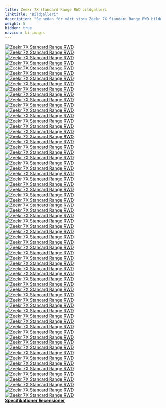 ```yaml
---
title: Zeekr 7X Standard Range RWD bildgalleri
linktitle: "Bildgalleri"
description: "Se nedan för vårt stora Zeekr 7X Standard Range RWD bildgalleri. Klicka på bilderna för högupplösta versioner."
weight: 5
hidden: true
navicon: bi-images
---
```

<!-- markdownlint-disable MD033 -->
<div class="row" id ="my-gallery">
	<div class="pswp-grid-item col-6 col-md-4">
		<a href="https://media.evkx.net/multimedia/models/zeekr/7x/7x_standard_range_rwd/airbags_1.jpg"
data-pswp-src="https://media.evkx.net/multimedia/models/zeekr/7x/7x_standard_range_rwd/airbags_1.jpg"
data-pswp-width="1797"
data-pswp-height="1620" 
target="_blank">
			<img src="https://media.evkx.net/multimedia/models/zeekr/7x/7x_standard_range_rwd/airbags_1_xst.jpg" alt="Zeekr 7X Standard Range RWD" class="img-fluid " />
		</a>
	</div>
	<div class="pswp-grid-item col-6 col-md-4">
		<a href="https://media.evkx.net/multimedia/models/zeekr/7x/7x_standard_range_rwd/battery_1.jpg"
data-pswp-src="https://media.evkx.net/multimedia/models/zeekr/7x/7x_standard_range_rwd/battery_1.jpg"
data-pswp-width="1576"
data-pswp-height="900" 
target="_blank">
			<img src="https://media.evkx.net/multimedia/models/zeekr/7x/7x_standard_range_rwd/battery_1_xst.jpg" alt="Zeekr 7X Standard Range RWD" class="img-fluid " />
		</a>
	</div>
	<div class="pswp-grid-item col-6 col-md-4">
		<a href="https://media.evkx.net/multimedia/models/zeekr/7x/7x_standard_range_rwd/body_1.jpg"
data-pswp-src="https://media.evkx.net/multimedia/models/zeekr/7x/7x_standard_range_rwd/body_1.jpg"
data-pswp-width="1920"
data-pswp-height="1080" 
target="_blank">
			<img src="https://media.evkx.net/multimedia/models/zeekr/7x/7x_standard_range_rwd/body_1_xst.jpg" alt="Zeekr 7X Standard Range RWD" class="img-fluid " />
		</a>
	</div>
	<div class="pswp-grid-item col-6 col-md-4">
		<a href="https://media.evkx.net/multimedia/models/zeekr/7x/7x_standard_range_rwd/camera_1.jpg"
data-pswp-src="https://media.evkx.net/multimedia/models/zeekr/7x/7x_standard_range_rwd/camera_1.jpg"
data-pswp-width="1800"
data-pswp-height="1013" 
target="_blank">
			<img src="https://media.evkx.net/multimedia/models/zeekr/7x/7x_standard_range_rwd/camera_1_xst.jpg" alt="Zeekr 7X Standard Range RWD" class="img-fluid " />
		</a>
	</div>
	<div class="pswp-grid-item col-6 col-md-4">
		<a href="https://media.evkx.net/multimedia/models/zeekr/7x/7x_standard_range_rwd/details_1.jpg"
data-pswp-src="https://media.evkx.net/multimedia/models/zeekr/7x/7x_standard_range_rwd/details_1.jpg"
data-pswp-width="3000"
data-pswp-height="1685" 
target="_blank">
			<img src="https://media.evkx.net/multimedia/models/zeekr/7x/7x_standard_range_rwd/details_1_xst.jpg" alt="Zeekr 7X Standard Range RWD" class="img-fluid " />
		</a>
	</div>
	<div class="pswp-grid-item col-6 col-md-4">
		<a href="https://media.evkx.net/multimedia/models/zeekr/7x/7x_standard_range_rwd/doors_1.jpg"
data-pswp-src="https://media.evkx.net/multimedia/models/zeekr/7x/7x_standard_range_rwd/doors_1.jpg"
data-pswp-width="1576"
data-pswp-height="1182" 
target="_blank">
			<img src="https://media.evkx.net/multimedia/models/zeekr/7x/7x_standard_range_rwd/doors_1_xst.jpg" alt="Zeekr 7X Standard Range RWD" class="img-fluid " />
		</a>
	</div>
	<div class="pswp-grid-item col-6 col-md-4">
		<a href="https://media.evkx.net/multimedia/models/zeekr/7x/7x_standard_range_rwd/dynamic_1.jpg"
data-pswp-src="https://media.evkx.net/multimedia/models/zeekr/7x/7x_standard_range_rwd/dynamic_1.jpg"
data-pswp-width="1843"
data-pswp-height="1228" 
target="_blank">
			<img src="https://media.evkx.net/multimedia/models/zeekr/7x/7x_standard_range_rwd/dynamic_1_xst.jpg" alt="Zeekr 7X Standard Range RWD" class="img-fluid " />
		</a>
	</div>
	<div class="pswp-grid-item col-6 col-md-4">
		<a href="https://media.evkx.net/multimedia/models/zeekr/7x/7x_standard_range_rwd/dynamic_2.jpg"
data-pswp-src="https://media.evkx.net/multimedia/models/zeekr/7x/7x_standard_range_rwd/dynamic_2.jpg"
data-pswp-width="1843"
data-pswp-height="1228" 
target="_blank">
			<img src="https://media.evkx.net/multimedia/models/zeekr/7x/7x_standard_range_rwd/dynamic_2_xst.jpg" alt="Zeekr 7X Standard Range RWD" class="img-fluid " />
		</a>
	</div>
	<div class="pswp-grid-item col-6 col-md-4">
		<a href="https://media.evkx.net/multimedia/models/zeekr/7x/7x_standard_range_rwd/exterior_1.jpg"
data-pswp-src="https://media.evkx.net/multimedia/models/zeekr/7x/7x_standard_range_rwd/exterior_1.jpg"
data-pswp-width="3000"
data-pswp-height="1687" 
target="_blank">
			<img src="https://media.evkx.net/multimedia/models/zeekr/7x/7x_standard_range_rwd/exterior_1_xst.jpg" alt="Zeekr 7X Standard Range RWD" class="img-fluid " />
		</a>
	</div>
	<div class="pswp-grid-item col-6 col-md-4">
		<a href="https://media.evkx.net/multimedia/models/zeekr/7x/7x_standard_range_rwd/exterior_10.JPG"
data-pswp-src="https://media.evkx.net/multimedia/models/zeekr/7x/7x_standard_range_rwd/exterior_10.JPG"
data-pswp-width="3000"
data-pswp-height="1687" 
target="_blank">
			<img src="https://media.evkx.net/multimedia/models/zeekr/7x/7x_standard_range_rwd/exterior_10_xst.JPG" alt="Zeekr 7X Standard Range RWD" class="img-fluid " />
		</a>
	</div>
	<div class="pswp-grid-item col-6 col-md-4">
		<a href="https://media.evkx.net/multimedia/models/zeekr/7x/7x_standard_range_rwd/exterior_11.jpg"
data-pswp-src="https://media.evkx.net/multimedia/models/zeekr/7x/7x_standard_range_rwd/exterior_11.jpg"
data-pswp-width="3000"
data-pswp-height="1687" 
target="_blank">
			<img src="https://media.evkx.net/multimedia/models/zeekr/7x/7x_standard_range_rwd/exterior_11_xst.jpg" alt="Zeekr 7X Standard Range RWD" class="img-fluid " />
		</a>
	</div>
	<div class="pswp-grid-item col-6 col-md-4">
		<a href="https://media.evkx.net/multimedia/models/zeekr/7x/7x_standard_range_rwd/exterior_12.jpg"
data-pswp-src="https://media.evkx.net/multimedia/models/zeekr/7x/7x_standard_range_rwd/exterior_12.jpg"
data-pswp-width="3000"
data-pswp-height="1687" 
target="_blank">
			<img src="https://media.evkx.net/multimedia/models/zeekr/7x/7x_standard_range_rwd/exterior_12_xst.jpg" alt="Zeekr 7X Standard Range RWD" class="img-fluid " />
		</a>
	</div>
	<div class="pswp-grid-item col-6 col-md-4">
		<a href="https://media.evkx.net/multimedia/models/zeekr/7x/7x_standard_range_rwd/exterior_13.jpg"
data-pswp-src="https://media.evkx.net/multimedia/models/zeekr/7x/7x_standard_range_rwd/exterior_13.jpg"
data-pswp-width="3000"
data-pswp-height="1687" 
target="_blank">
			<img src="https://media.evkx.net/multimedia/models/zeekr/7x/7x_standard_range_rwd/exterior_13_xst.jpg" alt="Zeekr 7X Standard Range RWD" class="img-fluid " />
		</a>
	</div>
	<div class="pswp-grid-item col-6 col-md-4">
		<a href="https://media.evkx.net/multimedia/models/zeekr/7x/7x_standard_range_rwd/exterior_14.jpg"
data-pswp-src="https://media.evkx.net/multimedia/models/zeekr/7x/7x_standard_range_rwd/exterior_14.jpg"
data-pswp-width="3000"
data-pswp-height="1687" 
target="_blank">
			<img src="https://media.evkx.net/multimedia/models/zeekr/7x/7x_standard_range_rwd/exterior_14_xst.jpg" alt="Zeekr 7X Standard Range RWD" class="img-fluid " />
		</a>
	</div>
	<div class="pswp-grid-item col-6 col-md-4">
		<a href="https://media.evkx.net/multimedia/models/zeekr/7x/7x_standard_range_rwd/exterior_15.jpg"
data-pswp-src="https://media.evkx.net/multimedia/models/zeekr/7x/7x_standard_range_rwd/exterior_15.jpg"
data-pswp-width="1600"
data-pswp-height="899" 
target="_blank">
			<img src="https://media.evkx.net/multimedia/models/zeekr/7x/7x_standard_range_rwd/exterior_15_xst.jpg" alt="Zeekr 7X Standard Range RWD" class="img-fluid " />
		</a>
	</div>
	<div class="pswp-grid-item col-6 col-md-4">
		<a href="https://media.evkx.net/multimedia/models/zeekr/7x/7x_standard_range_rwd/exterior_16.jpg"
data-pswp-src="https://media.evkx.net/multimedia/models/zeekr/7x/7x_standard_range_rwd/exterior_16.jpg"
data-pswp-width="1920"
data-pswp-height="1080" 
target="_blank">
			<img src="https://media.evkx.net/multimedia/models/zeekr/7x/7x_standard_range_rwd/exterior_16_xst.jpg" alt="Zeekr 7X Standard Range RWD" class="img-fluid " />
		</a>
	</div>
	<div class="pswp-grid-item col-6 col-md-4">
		<a href="https://media.evkx.net/multimedia/models/zeekr/7x/7x_standard_range_rwd/exterior_17.jpg"
data-pswp-src="https://media.evkx.net/multimedia/models/zeekr/7x/7x_standard_range_rwd/exterior_17.jpg"
data-pswp-width="1920"
data-pswp-height="1080" 
target="_blank">
			<img src="https://media.evkx.net/multimedia/models/zeekr/7x/7x_standard_range_rwd/exterior_17_xst.jpg" alt="Zeekr 7X Standard Range RWD" class="img-fluid " />
		</a>
	</div>
	<div class="pswp-grid-item col-6 col-md-4">
		<a href="https://media.evkx.net/multimedia/models/zeekr/7x/7x_standard_range_rwd/exterior_18.jpg"
data-pswp-src="https://media.evkx.net/multimedia/models/zeekr/7x/7x_standard_range_rwd/exterior_18.jpg"
data-pswp-width="1843"
data-pswp-height="1228" 
target="_blank">
			<img src="https://media.evkx.net/multimedia/models/zeekr/7x/7x_standard_range_rwd/exterior_18_xst.jpg" alt="Zeekr 7X Standard Range RWD" class="img-fluid " />
		</a>
	</div>
	<div class="pswp-grid-item col-6 col-md-4">
		<a href="https://media.evkx.net/multimedia/models/zeekr/7x/7x_standard_range_rwd/exterior_19.jpg"
data-pswp-src="https://media.evkx.net/multimedia/models/zeekr/7x/7x_standard_range_rwd/exterior_19.jpg"
data-pswp-width="1843"
data-pswp-height="1228" 
target="_blank">
			<img src="https://media.evkx.net/multimedia/models/zeekr/7x/7x_standard_range_rwd/exterior_19_xst.jpg" alt="Zeekr 7X Standard Range RWD" class="img-fluid " />
		</a>
	</div>
	<div class="pswp-grid-item col-6 col-md-4">
		<a href="https://media.evkx.net/multimedia/models/zeekr/7x/7x_standard_range_rwd/exterior_2.jpg"
data-pswp-src="https://media.evkx.net/multimedia/models/zeekr/7x/7x_standard_range_rwd/exterior_2.jpg"
data-pswp-width="2952"
data-pswp-height="1660" 
target="_blank">
			<img src="https://media.evkx.net/multimedia/models/zeekr/7x/7x_standard_range_rwd/exterior_2_xst.jpg" alt="Zeekr 7X Standard Range RWD" class="img-fluid " />
		</a>
	</div>
	<div class="pswp-grid-item col-6 col-md-4">
		<a href="https://media.evkx.net/multimedia/models/zeekr/7x/7x_standard_range_rwd/exterior_20.jpg"
data-pswp-src="https://media.evkx.net/multimedia/models/zeekr/7x/7x_standard_range_rwd/exterior_20.jpg"
data-pswp-width="1843"
data-pswp-height="1228" 
target="_blank">
			<img src="https://media.evkx.net/multimedia/models/zeekr/7x/7x_standard_range_rwd/exterior_20_xst.jpg" alt="Zeekr 7X Standard Range RWD" class="img-fluid " />
		</a>
	</div>
	<div class="pswp-grid-item col-6 col-md-4">
		<a href="https://media.evkx.net/multimedia/models/zeekr/7x/7x_standard_range_rwd/exterior_3.jpg"
data-pswp-src="https://media.evkx.net/multimedia/models/zeekr/7x/7x_standard_range_rwd/exterior_3.jpg"
data-pswp-width="2971"
data-pswp-height="1671" 
target="_blank">
			<img src="https://media.evkx.net/multimedia/models/zeekr/7x/7x_standard_range_rwd/exterior_3_xst.jpg" alt="Zeekr 7X Standard Range RWD" class="img-fluid " />
		</a>
	</div>
	<div class="pswp-grid-item col-6 col-md-4">
		<a href="https://media.evkx.net/multimedia/models/zeekr/7x/7x_standard_range_rwd/exterior_4.jpg"
data-pswp-src="https://media.evkx.net/multimedia/models/zeekr/7x/7x_standard_range_rwd/exterior_4.jpg"
data-pswp-width="3000"
data-pswp-height="1687" 
target="_blank">
			<img src="https://media.evkx.net/multimedia/models/zeekr/7x/7x_standard_range_rwd/exterior_4_xst.jpg" alt="Zeekr 7X Standard Range RWD" class="img-fluid " />
		</a>
	</div>
	<div class="pswp-grid-item col-6 col-md-4">
		<a href="https://media.evkx.net/multimedia/models/zeekr/7x/7x_standard_range_rwd/exterior_5.jpg"
data-pswp-src="https://media.evkx.net/multimedia/models/zeekr/7x/7x_standard_range_rwd/exterior_5.jpg"
data-pswp-width="3000"
data-pswp-height="1687" 
target="_blank">
			<img src="https://media.evkx.net/multimedia/models/zeekr/7x/7x_standard_range_rwd/exterior_5_xst.jpg" alt="Zeekr 7X Standard Range RWD" class="img-fluid " />
		</a>
	</div>
	<div class="pswp-grid-item col-6 col-md-4">
		<a href="https://media.evkx.net/multimedia/models/zeekr/7x/7x_standard_range_rwd/exterior_6.jpg"
data-pswp-src="https://media.evkx.net/multimedia/models/zeekr/7x/7x_standard_range_rwd/exterior_6.jpg"
data-pswp-width="3000"
data-pswp-height="1687" 
target="_blank">
			<img src="https://media.evkx.net/multimedia/models/zeekr/7x/7x_standard_range_rwd/exterior_6_xst.jpg" alt="Zeekr 7X Standard Range RWD" class="img-fluid " />
		</a>
	</div>
	<div class="pswp-grid-item col-6 col-md-4">
		<a href="https://media.evkx.net/multimedia/models/zeekr/7x/7x_standard_range_rwd/exterior_7.jpg"
data-pswp-src="https://media.evkx.net/multimedia/models/zeekr/7x/7x_standard_range_rwd/exterior_7.jpg"
data-pswp-width="3000"
data-pswp-height="1687" 
target="_blank">
			<img src="https://media.evkx.net/multimedia/models/zeekr/7x/7x_standard_range_rwd/exterior_7_xst.jpg" alt="Zeekr 7X Standard Range RWD" class="img-fluid " />
		</a>
	</div>
	<div class="pswp-grid-item col-6 col-md-4">
		<a href="https://media.evkx.net/multimedia/models/zeekr/7x/7x_standard_range_rwd/exterior_8.jpg"
data-pswp-src="https://media.evkx.net/multimedia/models/zeekr/7x/7x_standard_range_rwd/exterior_8.jpg"
data-pswp-width="2865"
data-pswp-height="1612" 
target="_blank">
			<img src="https://media.evkx.net/multimedia/models/zeekr/7x/7x_standard_range_rwd/exterior_8_xst.jpg" alt="Zeekr 7X Standard Range RWD" class="img-fluid " />
		</a>
	</div>
	<div class="pswp-grid-item col-6 col-md-4">
		<a href="https://media.evkx.net/multimedia/models/zeekr/7x/7x_standard_range_rwd/exterior_9.jpg"
data-pswp-src="https://media.evkx.net/multimedia/models/zeekr/7x/7x_standard_range_rwd/exterior_9.jpg"
data-pswp-width="3000"
data-pswp-height="1687" 
target="_blank">
			<img src="https://media.evkx.net/multimedia/models/zeekr/7x/7x_standard_range_rwd/exterior_9_xst.jpg" alt="Zeekr 7X Standard Range RWD" class="img-fluid " />
		</a>
	</div>
	<div class="pswp-grid-item col-6 col-md-4">
		<a href="https://media.evkx.net/multimedia/models/zeekr/7x/7x_standard_range_rwd/fridge_1.jpg"
data-pswp-src="https://media.evkx.net/multimedia/models/zeekr/7x/7x_standard_range_rwd/fridge_1.jpg"
data-pswp-width="3000"
data-pswp-height="1685" 
target="_blank">
			<img src="https://media.evkx.net/multimedia/models/zeekr/7x/7x_standard_range_rwd/fridge_1_xst.jpg" alt="Zeekr 7X Standard Range RWD" class="img-fluid " />
		</a>
	</div>
	<div class="pswp-grid-item col-6 col-md-4">
		<a href="https://media.evkx.net/multimedia/models/zeekr/7x/7x_standard_range_rwd/frontseats_1.jpg"
data-pswp-src="https://media.evkx.net/multimedia/models/zeekr/7x/7x_standard_range_rwd/frontseats_1.jpg"
data-pswp-width="3000"
data-pswp-height="1687" 
target="_blank">
			<img src="https://media.evkx.net/multimedia/models/zeekr/7x/7x_standard_range_rwd/frontseats_1_xst.jpg" alt="Zeekr 7X Standard Range RWD" class="img-fluid " />
		</a>
	</div>
	<div class="pswp-grid-item col-6 col-md-4">
		<a href="https://media.evkx.net/multimedia/models/zeekr/7x/7x_standard_range_rwd/frontseats_2.jpg"
data-pswp-src="https://media.evkx.net/multimedia/models/zeekr/7x/7x_standard_range_rwd/frontseats_2.jpg"
data-pswp-width="1843"
data-pswp-height="1228" 
target="_blank">
			<img src="https://media.evkx.net/multimedia/models/zeekr/7x/7x_standard_range_rwd/frontseats_2_xst.jpg" alt="Zeekr 7X Standard Range RWD" class="img-fluid " />
		</a>
	</div>
	<div class="pswp-grid-item col-6 col-md-4">
		<a href="https://media.evkx.net/multimedia/models/zeekr/7x/7x_standard_range_rwd/frunk_1.jpg"
data-pswp-src="https://media.evkx.net/multimedia/models/zeekr/7x/7x_standard_range_rwd/frunk_1.jpg"
data-pswp-width="2400"
data-pswp-height="1350" 
target="_blank">
			<img src="https://media.evkx.net/multimedia/models/zeekr/7x/7x_standard_range_rwd/frunk_1_xst.jpg" alt="Zeekr 7X Standard Range RWD" class="img-fluid " />
		</a>
	</div>
	<div class="pswp-grid-item col-6 col-md-4">
		<a href="https://media.evkx.net/multimedia/models/zeekr/7x/7x_standard_range_rwd/headlights_1.jpg"
data-pswp-src="https://media.evkx.net/multimedia/models/zeekr/7x/7x_standard_range_rwd/headlights_1.jpg"
data-pswp-width="2400"
data-pswp-height="1350" 
target="_blank">
			<img src="https://media.evkx.net/multimedia/models/zeekr/7x/7x_standard_range_rwd/headlights_1_xst.jpg" alt="Zeekr 7X Standard Range RWD" class="img-fluid " />
		</a>
	</div>
	<div class="pswp-grid-item col-6 col-md-4">
		<a href="https://media.evkx.net/multimedia/models/zeekr/7x/7x_standard_range_rwd/headup_1.jpg"
data-pswp-src="https://media.evkx.net/multimedia/models/zeekr/7x/7x_standard_range_rwd/headup_1.jpg"
data-pswp-width="1200"
data-pswp-height="675" 
target="_blank">
			<img src="https://media.evkx.net/multimedia/models/zeekr/7x/7x_standard_range_rwd/headup_1_xst.jpg" alt="Zeekr 7X Standard Range RWD" class="img-fluid " />
		</a>
	</div>
	<div class="pswp-grid-item col-6 col-md-4">
		<a href="https://media.evkx.net/multimedia/models/zeekr/7x/7x_standard_range_rwd/interior_1.jpg"
data-pswp-src="https://media.evkx.net/multimedia/models/zeekr/7x/7x_standard_range_rwd/interior_1.jpg"
data-pswp-width="3000"
data-pswp-height="1687" 
target="_blank">
			<img src="https://media.evkx.net/multimedia/models/zeekr/7x/7x_standard_range_rwd/interior_1_xst.jpg" alt="Zeekr 7X Standard Range RWD" class="img-fluid " />
		</a>
	</div>
	<div class="pswp-grid-item col-6 col-md-4">
		<a href="https://media.evkx.net/multimedia/models/zeekr/7x/7x_standard_range_rwd/interior_10.jpg"
data-pswp-src="https://media.evkx.net/multimedia/models/zeekr/7x/7x_standard_range_rwd/interior_10.jpg"
data-pswp-width="1843"
data-pswp-height="1228" 
target="_blank">
			<img src="https://media.evkx.net/multimedia/models/zeekr/7x/7x_standard_range_rwd/interior_10_xst.jpg" alt="Zeekr 7X Standard Range RWD" class="img-fluid " />
		</a>
	</div>
	<div class="pswp-grid-item col-6 col-md-4">
		<a href="https://media.evkx.net/multimedia/models/zeekr/7x/7x_standard_range_rwd/interior_2.jpg"
data-pswp-src="https://media.evkx.net/multimedia/models/zeekr/7x/7x_standard_range_rwd/interior_2.jpg"
data-pswp-width="3000"
data-pswp-height="1687" 
target="_blank">
			<img src="https://media.evkx.net/multimedia/models/zeekr/7x/7x_standard_range_rwd/interior_2_xst.jpg" alt="Zeekr 7X Standard Range RWD" class="img-fluid " />
		</a>
	</div>
	<div class="pswp-grid-item col-6 col-md-4">
		<a href="https://media.evkx.net/multimedia/models/zeekr/7x/7x_standard_range_rwd/interior_3.png"
data-pswp-src="https://media.evkx.net/multimedia/models/zeekr/7x/7x_standard_range_rwd/interior_3.png"
data-pswp-width="3000"
data-pswp-height="1687" 
target="_blank">
			<img src="https://media.evkx.net/multimedia/models/zeekr/7x/7x_standard_range_rwd/interior_3_xst.png" alt="Zeekr 7X Standard Range RWD" class="img-fluid " />
		</a>
	</div>
	<div class="pswp-grid-item col-6 col-md-4">
		<a href="https://media.evkx.net/multimedia/models/zeekr/7x/7x_standard_range_rwd/interior_4.jpg"
data-pswp-src="https://media.evkx.net/multimedia/models/zeekr/7x/7x_standard_range_rwd/interior_4.jpg"
data-pswp-width="1600"
data-pswp-height="899" 
target="_blank">
			<img src="https://media.evkx.net/multimedia/models/zeekr/7x/7x_standard_range_rwd/interior_4_xst.jpg" alt="Zeekr 7X Standard Range RWD" class="img-fluid " />
		</a>
	</div>
	<div class="pswp-grid-item col-6 col-md-4">
		<a href="https://media.evkx.net/multimedia/models/zeekr/7x/7x_standard_range_rwd/interior_5.jpg"
data-pswp-src="https://media.evkx.net/multimedia/models/zeekr/7x/7x_standard_range_rwd/interior_5.jpg"
data-pswp-width="3000"
data-pswp-height="1687" 
target="_blank">
			<img src="https://media.evkx.net/multimedia/models/zeekr/7x/7x_standard_range_rwd/interior_5_xst.jpg" alt="Zeekr 7X Standard Range RWD" class="img-fluid " />
		</a>
	</div>
	<div class="pswp-grid-item col-6 col-md-4">
		<a href="https://media.evkx.net/multimedia/models/zeekr/7x/7x_standard_range_rwd/interior_6.jpg"
data-pswp-src="https://media.evkx.net/multimedia/models/zeekr/7x/7x_standard_range_rwd/interior_6.jpg"
data-pswp-width="2880"
data-pswp-height="1620" 
target="_blank">
			<img src="https://media.evkx.net/multimedia/models/zeekr/7x/7x_standard_range_rwd/interior_6_xst.jpg" alt="Zeekr 7X Standard Range RWD" class="img-fluid " />
		</a>
	</div>
	<div class="pswp-grid-item col-6 col-md-4">
		<a href="https://media.evkx.net/multimedia/models/zeekr/7x/7x_standard_range_rwd/interior_7.jpg"
data-pswp-src="https://media.evkx.net/multimedia/models/zeekr/7x/7x_standard_range_rwd/interior_7.jpg"
data-pswp-width="2880"
data-pswp-height="1620" 
target="_blank">
			<img src="https://media.evkx.net/multimedia/models/zeekr/7x/7x_standard_range_rwd/interior_7_xst.jpg" alt="Zeekr 7X Standard Range RWD" class="img-fluid " />
		</a>
	</div>
	<div class="pswp-grid-item col-6 col-md-4">
		<a href="https://media.evkx.net/multimedia/models/zeekr/7x/7x_standard_range_rwd/interior_8.jpg"
data-pswp-src="https://media.evkx.net/multimedia/models/zeekr/7x/7x_standard_range_rwd/interior_8.jpg"
data-pswp-width="2880"
data-pswp-height="1620" 
target="_blank">
			<img src="https://media.evkx.net/multimedia/models/zeekr/7x/7x_standard_range_rwd/interior_8_xst.jpg" alt="Zeekr 7X Standard Range RWD" class="img-fluid " />
		</a>
	</div>
	<div class="pswp-grid-item col-6 col-md-4">
		<a href="https://media.evkx.net/multimedia/models/zeekr/7x/7x_standard_range_rwd/interior_9.jpg"
data-pswp-src="https://media.evkx.net/multimedia/models/zeekr/7x/7x_standard_range_rwd/interior_9.jpg"
data-pswp-width="1600"
data-pswp-height="899" 
target="_blank">
			<img src="https://media.evkx.net/multimedia/models/zeekr/7x/7x_standard_range_rwd/interior_9_xst.jpg" alt="Zeekr 7X Standard Range RWD" class="img-fluid " />
		</a>
	</div>
	<div class="pswp-grid-item col-6 col-md-4">
		<a href="https://media.evkx.net/multimedia/models/zeekr/7x/7x_standard_range_rwd/main_1.jpg"
data-pswp-src="https://media.evkx.net/multimedia/models/zeekr/7x/7x_standard_range_rwd/main_1.jpg"
data-pswp-width="3000"
data-pswp-height="1687" 
target="_blank">
			<img src="https://media.evkx.net/multimedia/models/zeekr/7x/7x_standard_range_rwd/main_1_xst.jpg" alt="Zeekr 7X Standard Range RWD" class="img-fluid " />
		</a>
	</div>
	<div class="pswp-grid-item col-6 col-md-4">
		<a href="https://media.evkx.net/multimedia/models/zeekr/7x/7x_standard_range_rwd/rearlights_1.jpg"
data-pswp-src="https://media.evkx.net/multimedia/models/zeekr/7x/7x_standard_range_rwd/rearlights_1.jpg"
data-pswp-width="3000"
data-pswp-height="1690" 
target="_blank">
			<img src="https://media.evkx.net/multimedia/models/zeekr/7x/7x_standard_range_rwd/rearlights_1_xst.jpg" alt="Zeekr 7X Standard Range RWD" class="img-fluid " />
		</a>
	</div>
	<div class="pswp-grid-item col-6 col-md-4">
		<a href="https://media.evkx.net/multimedia/models/zeekr/7x/7x_standard_range_rwd/roof_1.jpg"
data-pswp-src="https://media.evkx.net/multimedia/models/zeekr/7x/7x_standard_range_rwd/roof_1.jpg"
data-pswp-width="3000"
data-pswp-height="1687" 
target="_blank">
			<img src="https://media.evkx.net/multimedia/models/zeekr/7x/7x_standard_range_rwd/roof_1_xst.jpg" alt="Zeekr 7X Standard Range RWD" class="img-fluid " />
		</a>
	</div>
	<div class="pswp-grid-item col-6 col-md-4">
		<a href="https://media.evkx.net/multimedia/models/zeekr/7x/7x_standard_range_rwd/roof_2.jpg"
data-pswp-src="https://media.evkx.net/multimedia/models/zeekr/7x/7x_standard_range_rwd/roof_2.jpg"
data-pswp-width="1600"
data-pswp-height="899" 
target="_blank">
			<img src="https://media.evkx.net/multimedia/models/zeekr/7x/7x_standard_range_rwd/roof_2_xst.jpg" alt="Zeekr 7X Standard Range RWD" class="img-fluid " />
		</a>
	</div>
	<div class="pswp-grid-item col-6 col-md-4">
		<a href="https://media.evkx.net/multimedia/models/zeekr/7x/7x_standard_range_rwd/screens_1.jpg"
data-pswp-src="https://media.evkx.net/multimedia/models/zeekr/7x/7x_standard_range_rwd/screens_1.jpg"
data-pswp-width="3000"
data-pswp-height="1687" 
target="_blank">
			<img src="https://media.evkx.net/multimedia/models/zeekr/7x/7x_standard_range_rwd/screens_1_xst.jpg" alt="Zeekr 7X Standard Range RWD" class="img-fluid " />
		</a>
	</div>
	<div class="pswp-grid-item col-6 col-md-4">
		<a href="https://media.evkx.net/multimedia/models/zeekr/7x/7x_standard_range_rwd/screens_2.jpg"
data-pswp-src="https://media.evkx.net/multimedia/models/zeekr/7x/7x_standard_range_rwd/screens_2.jpg"
data-pswp-width="1200"
data-pswp-height="675" 
target="_blank">
			<img src="https://media.evkx.net/multimedia/models/zeekr/7x/7x_standard_range_rwd/screens_2_xst.jpg" alt="Zeekr 7X Standard Range RWD" class="img-fluid " />
		</a>
	</div>
	<div class="pswp-grid-item col-6 col-md-4">
		<a href="https://media.evkx.net/multimedia/models/zeekr/7x/7x_standard_range_rwd/screens_3.jpg"
data-pswp-src="https://media.evkx.net/multimedia/models/zeekr/7x/7x_standard_range_rwd/screens_3.jpg"
data-pswp-width="1800"
data-pswp-height="1013" 
target="_blank">
			<img src="https://media.evkx.net/multimedia/models/zeekr/7x/7x_standard_range_rwd/screens_3_xst.jpg" alt="Zeekr 7X Standard Range RWD" class="img-fluid " />
		</a>
	</div>
	<div class="pswp-grid-item col-6 col-md-4">
		<a href="https://media.evkx.net/multimedia/models/zeekr/7x/7x_standard_range_rwd/screens_4.jpg"
data-pswp-src="https://media.evkx.net/multimedia/models/zeekr/7x/7x_standard_range_rwd/screens_4.jpg"
data-pswp-width="1198"
data-pswp-height="1080" 
target="_blank">
			<img src="https://media.evkx.net/multimedia/models/zeekr/7x/7x_standard_range_rwd/screens_4_xst.jpg" alt="Zeekr 7X Standard Range RWD" class="img-fluid " />
		</a>
	</div>
	<div class="pswp-grid-item col-6 col-md-4">
		<a href="https://media.evkx.net/multimedia/models/zeekr/7x/7x_standard_range_rwd/screens_5.jpg"
data-pswp-src="https://media.evkx.net/multimedia/models/zeekr/7x/7x_standard_range_rwd/screens_5.jpg"
data-pswp-width="1800"
data-pswp-height="1013" 
target="_blank">
			<img src="https://media.evkx.net/multimedia/models/zeekr/7x/7x_standard_range_rwd/screens_5_xst.jpg" alt="Zeekr 7X Standard Range RWD" class="img-fluid " />
		</a>
	</div>
	<div class="pswp-grid-item col-6 col-md-4">
		<a href="https://media.evkx.net/multimedia/models/zeekr/7x/7x_standard_range_rwd/screens_6.jpg"
data-pswp-src="https://media.evkx.net/multimedia/models/zeekr/7x/7x_standard_range_rwd/screens_6.jpg"
data-pswp-width="2880"
data-pswp-height="1620" 
target="_blank">
			<img src="https://media.evkx.net/multimedia/models/zeekr/7x/7x_standard_range_rwd/screens_6_xst.jpg" alt="Zeekr 7X Standard Range RWD" class="img-fluid " />
		</a>
	</div>
	<div class="pswp-grid-item col-6 col-md-4">
		<a href="https://media.evkx.net/multimedia/models/zeekr/7x/7x_standard_range_rwd/secondrowseats_1.jpg"
data-pswp-src="https://media.evkx.net/multimedia/models/zeekr/7x/7x_standard_range_rwd/secondrowseats_1.jpg"
data-pswp-width="1600"
data-pswp-height="899" 
target="_blank">
			<img src="https://media.evkx.net/multimedia/models/zeekr/7x/7x_standard_range_rwd/secondrowseats_1_xst.jpg" alt="Zeekr 7X Standard Range RWD" class="img-fluid " />
		</a>
	</div>
	<div class="pswp-grid-item col-6 col-md-4">
		<a href="https://media.evkx.net/multimedia/models/zeekr/7x/7x_standard_range_rwd/secondrowseats_2.jpg"
data-pswp-src="https://media.evkx.net/multimedia/models/zeekr/7x/7x_standard_range_rwd/secondrowseats_2.jpg"
data-pswp-width="1600"
data-pswp-height="899" 
target="_blank">
			<img src="https://media.evkx.net/multimedia/models/zeekr/7x/7x_standard_range_rwd/secondrowseats_2_xst.jpg" alt="Zeekr 7X Standard Range RWD" class="img-fluid " />
		</a>
	</div>
	<div class="pswp-grid-item col-6 col-md-4">
		<a href="https://media.evkx.net/multimedia/models/zeekr/7x/7x_standard_range_rwd/secondrowseats_3.jpg"
data-pswp-src="https://media.evkx.net/multimedia/models/zeekr/7x/7x_standard_range_rwd/secondrowseats_3.jpg"
data-pswp-width="1198"
data-pswp-height="1080" 
target="_blank">
			<img src="https://media.evkx.net/multimedia/models/zeekr/7x/7x_standard_range_rwd/secondrowseats_3_xst.jpg" alt="Zeekr 7X Standard Range RWD" class="img-fluid " />
		</a>
	</div>
	<div class="pswp-grid-item col-6 col-md-4">
		<a href="https://media.evkx.net/multimedia/models/zeekr/7x/7x_standard_range_rwd/secondrowseats_4.jpg"
data-pswp-src="https://media.evkx.net/multimedia/models/zeekr/7x/7x_standard_range_rwd/secondrowseats_4.jpg"
data-pswp-width="2880"
data-pswp-height="1620" 
target="_blank">
			<img src="https://media.evkx.net/multimedia/models/zeekr/7x/7x_standard_range_rwd/secondrowseats_4_xst.jpg" alt="Zeekr 7X Standard Range RWD" class="img-fluid " />
		</a>
	</div>
	<div class="pswp-grid-item col-6 col-md-4">
		<a href="https://media.evkx.net/multimedia/models/zeekr/7x/7x_standard_range_rwd/secondrowseats_5.jpg"
data-pswp-src="https://media.evkx.net/multimedia/models/zeekr/7x/7x_standard_range_rwd/secondrowseats_5.jpg"
data-pswp-width="1198"
data-pswp-height="1080" 
target="_blank">
			<img src="https://media.evkx.net/multimedia/models/zeekr/7x/7x_standard_range_rwd/secondrowseats_5_xst.jpg" alt="Zeekr 7X Standard Range RWD" class="img-fluid " />
		</a>
	</div>
	<div class="pswp-grid-item col-6 col-md-4">
		<a href="https://media.evkx.net/multimedia/models/zeekr/7x/7x_standard_range_rwd/secondrowseats_6.jpg"
data-pswp-src="https://media.evkx.net/multimedia/models/zeekr/7x/7x_standard_range_rwd/secondrowseats_6.jpg"
data-pswp-width="1843"
data-pswp-height="1228" 
target="_blank">
			<img src="https://media.evkx.net/multimedia/models/zeekr/7x/7x_standard_range_rwd/secondrowseats_6_xst.jpg" alt="Zeekr 7X Standard Range RWD" class="img-fluid " />
		</a>
	</div>
	<div class="pswp-grid-item col-6 col-md-4">
		<a href="https://media.evkx.net/multimedia/models/zeekr/7x/7x_standard_range_rwd/storage_1.jpg"
data-pswp-src="https://media.evkx.net/multimedia/models/zeekr/7x/7x_standard_range_rwd/storage_1.jpg"
data-pswp-width="2400"
data-pswp-height="1350" 
target="_blank">
			<img src="https://media.evkx.net/multimedia/models/zeekr/7x/7x_standard_range_rwd/storage_1_xst.jpg" alt="Zeekr 7X Standard Range RWD" class="img-fluid " />
		</a>
	</div>
	<div class="pswp-grid-item col-6 col-md-4">
		<a href="https://media.evkx.net/multimedia/models/zeekr/7x/7x_standard_range_rwd/storage_2.jpg"
data-pswp-src="https://media.evkx.net/multimedia/models/zeekr/7x/7x_standard_range_rwd/storage_2.jpg"
data-pswp-width="2400"
data-pswp-height="1350" 
target="_blank">
			<img src="https://media.evkx.net/multimedia/models/zeekr/7x/7x_standard_range_rwd/storage_2_xst.jpg" alt="Zeekr 7X Standard Range RWD" class="img-fluid " />
		</a>
	</div>
	<div class="pswp-grid-item col-6 col-md-4">
		<a href="https://media.evkx.net/multimedia/models/zeekr/7x/7x_standard_range_rwd/storage_3.jpg"
data-pswp-src="https://media.evkx.net/multimedia/models/zeekr/7x/7x_standard_range_rwd/storage_3.jpg"
data-pswp-width="2400"
data-pswp-height="1350" 
target="_blank">
			<img src="https://media.evkx.net/multimedia/models/zeekr/7x/7x_standard_range_rwd/storage_3_xst.jpg" alt="Zeekr 7X Standard Range RWD" class="img-fluid " />
		</a>
	</div>
	<div class="pswp-grid-item col-6 col-md-4">
		<a href="https://media.evkx.net/multimedia/models/zeekr/7x/7x_standard_range_rwd/storage_4.jpg"
data-pswp-src="https://media.evkx.net/multimedia/models/zeekr/7x/7x_standard_range_rwd/storage_4.jpg"
data-pswp-width="2400"
data-pswp-height="1350" 
target="_blank">
			<img src="https://media.evkx.net/multimedia/models/zeekr/7x/7x_standard_range_rwd/storage_4_xst.jpg" alt="Zeekr 7X Standard Range RWD" class="img-fluid " />
		</a>
	</div>
	<div class="pswp-grid-item col-6 col-md-4">
		<a href="https://media.evkx.net/multimedia/models/zeekr/7x/7x_standard_range_rwd/trunk_1.jpg"
data-pswp-src="https://media.evkx.net/multimedia/models/zeekr/7x/7x_standard_range_rwd/trunk_1.jpg"
data-pswp-width="2400"
data-pswp-height="1350" 
target="_blank">
			<img src="https://media.evkx.net/multimedia/models/zeekr/7x/7x_standard_range_rwd/trunk_1_xst.jpg" alt="Zeekr 7X Standard Range RWD" class="img-fluid " />
		</a>
	</div>
	<div class="pswp-grid-item col-6 col-md-4">
		<a href="https://media.evkx.net/multimedia/models/zeekr/7x/7x_standard_range_rwd/trunk_2.jpg"
data-pswp-src="https://media.evkx.net/multimedia/models/zeekr/7x/7x_standard_range_rwd/trunk_2.jpg"
data-pswp-width="2400"
data-pswp-height="1350" 
target="_blank">
			<img src="https://media.evkx.net/multimedia/models/zeekr/7x/7x_standard_range_rwd/trunk_2_xst.jpg" alt="Zeekr 7X Standard Range RWD" class="img-fluid " />
		</a>
	</div>
	<div class="pswp-grid-item col-6 col-md-4">
		<a href="https://media.evkx.net/multimedia/models/zeekr/7x/7x_standard_range_rwd/wheels_1.jpg"
data-pswp-src="https://media.evkx.net/multimedia/models/zeekr/7x/7x_standard_range_rwd/wheels_1.jpg"
data-pswp-width="3000"
data-pswp-height="1684" 
target="_blank">
			<img src="https://media.evkx.net/multimedia/models/zeekr/7x/7x_standard_range_rwd/wheels_1_xst.jpg" alt="Zeekr 7X Standard Range RWD" class="img-fluid " />
		</a>
	</div>
</div>
<script type="module">
  import PhotoSwipeLightbox from '/js/photoswipe-lightbox.esm.js';
    const lightbox = new PhotoSwipeLightbox({
       gallery: '#my-gallery',
        children: 'a',
        pswpModule: () => import('/js/photoswipe.esm.js')
    });
lightbox.init();
</script>
<div class="mt-3 mb-3">
<a href="../specifications/" class="text-decoration-none text-black">
<strong><i class="bi-arrow-left"></i> Specifikationer </strong>
</a>
<a href="../reviews/" class="text-decoration-none text-black float-end">
<strong>Recensioner <i class="bi-arrow-right"></i></strong>
</a>
</div>
